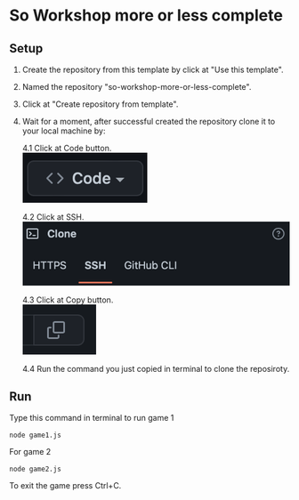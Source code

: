 # So Workshop more or less complete

## Setup

1. Create the repository from this template by click at "Use this template".
2. Named the repository "so-workshop-more-or-less-complete".
3. Click at "Create repository from template".
4. Wait for a moment, after successful created the repository clone it to your local machine by:

    4.1 Click at Code button.  
![Click at Code image](./src/assets/readme_1.png)

    4.2 Click at SSH.  
![Click at SSH image](./src/assets/readme_2.png)

    4.3 Click at Copy button.  
![Click at copy image](./src/assets/readme_3.png)

    4.4 Run the command you just copied in terminal to clone the reposiroty.

## Run

Type this command in terminal to run game 1

```text
node game1.js
```

For game 2

```text
node game2.js
```

To exit the game press Ctrl+C.
